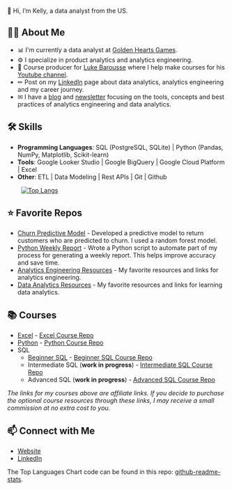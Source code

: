 👋 Hi, I’m Kelly, a data analyst from the US. 

## 🙋‍♀️ About Me

- 📊 I'm currently a data analyst at [Golden Hearts Games](https://www.goldenheartsgames.com/home).
- ⚙️ I specialize in product analytics and analytics engineering. 
- 🎥 Course producer for [Luke Barousse](https://github.com/lukebarousse) where I help make courses for his [Youtube channel](https://www.youtube.com/c/lukebarousse). 
- ✏ Post on my [LinkedIn](https://www.linkedin.com/in/kellyjianadams/) page about data analytics, analytics engineering and my career journey.
- ✉ I have a [blog](https://www.kellyjadams.com/blog) and [newsletter](https://newsletter.kellyjadams.com/) focusing on the tools, concepts and best practices of analytics engineering and data analytics. 

## 🛠 Skills
- **Programming Languages**: SQL (PostgreSQL, SQLite) | Python (Pandas, NumPy, Matplotlib, Scikit-learn)
- **Tools**: Google Looker Studio | Google BigQuery | Google Cloud Platform | Excel
- **Other**: ETL | Data Modeling | Rest APIs | Git | Github

&nbsp;&nbsp;&nbsp;&nbsp;&nbsp;&nbsp;&nbsp;&nbsp;[![Top Langs](https://github-readme-stats.vercel.app/api/top-langs/?username=kellyjadams&layout=compact&theme=dark)](https://github.com/anuraghazra/github-readme-stats)

## ⭐ Favorite Repos

- [Churn Predictive Model](https://github.com/kellyjadams/predictive-model-1) - Developed a predictive model to return customers who are predicted to churn. I used a random forest model. 
- [Python Weekly Report](https://github.com/kellyjadams/bigquery-python-weekly-report/tree/main) - Wrote a Python script to automate part of my process for generating a weekly report. This helps improve accuracy and save time.
- [Analytics Engineering Resources](https://github.com/kellyjadams/analytics-engineering-resources) - My favorite resources and links for analytics engineering.
- [Data Analytics Resources](https://github.com/kellyjadams/data-analytics-resources) - My favorite resources and links for learning data analytics.

## 📚 Courses
- [Excel](https://www.lukebarousse.com/a/2147977813/NY7yabZz) - [Excel Course Repo](https://github.com/lukebarousse/Excel_Data_Analytics_Course)
- [Python](https://www.lukebarousse.com/a/2147873313/NY7yabZz) - [Python Course Repo](https://github.com/lukebarousse/Python_Data_Analytics_Course)
- SQL
  - [Beginner SQL](https://www.lukebarousse.com/a/2147831694/NY7yabZz) - [Beginner SQL Course Repo](https://github.com/lukebarousse/SQL_Project_Data_Job_Analysis)
  - Intermediate SQL (**work in progress**) - [Intermediate SQL Course Repo](https://github.com/lukebarousse/Int_SQL_Data_Analytics_Course/tree/main)
  - Advanced SQL (**work in progress**) - [Advanced SQL Course Repo](https://github.com/lukebarousse/Adv_SQL_Data_Analytics_Course)

*The links for my courses above are affiliate links. If you decide to purchase the optional course resources through these links, I may receive a small commission at no extra cost to you.*

## 📫 Connect with Me

- [Website](https://www.kellyjadams.com/)
- [LinkedIn](https://www.linkedin.com/in/kellyjianadams/)

The Top Languages Chart code can be found in this repo: [github-readme-stats](https://github.com/anuraghazra/github-readme-stats).
